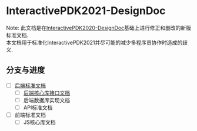 # InteractivePDK2021-DesignDoc

 Note: 此文档是在[InteractivePDK2020-DesignDoc](https://github.com/InteractivePlus/InteractivePDK2020-DesignDoc/)基础上进行修正和删改的新版标准文档.   
 本文档用于标准化InteractivePDK2021并尽可能的减少多程序员协作时造成的歧义.   

## 分支与进度

- [ ] [后端标准文档](/Backend/README.md)
    - [ ] [后端核心库接口文档](/Backend/CoreLib.md)
    - [ ] 后端数据库实现文档
    - [ ] API标准文档
- [ ] 前端标准文档
    - [ ] JS核心库文档